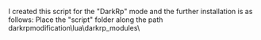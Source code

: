 I created this script for the "DarkRp" mode and the further installation is as follows: Place the "script" folder along the path darkrpmodification\lua\darkrp_modules\
